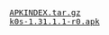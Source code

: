 <pre>
<a href="APKINDEX.tar.gz">APKINDEX.tar.gz</a>
<a href="https://github.com/attilaolah/k0s/releases/download/1.31.1.1-r0/k0s-1.31.1.1-r0-x86_64.apk">k0s-1.31.1.1-r0.apk</a>
</pre>

